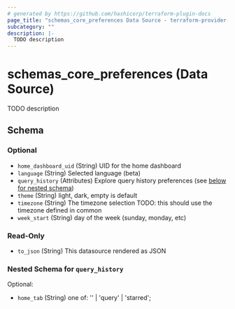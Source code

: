 ```yaml
---
# generated by https://github.com/hashicorp/terraform-plugin-docs
page_title: "schemas_core_preferences Data Source - terraform-provider-schemas"
subcategory: ""
description: |-
  TODO description
---
```


# schemas_core_preferences (Data Source)

TODO description



<!-- schema generated by tfplugindocs -->
## Schema

### Optional

- `home_dashboard_uid` (String) UID for the home dashboard
- `language` (String) Selected language (beta)
- `query_history` (Attributes) Explore query history preferences (see [below for nested schema](#nestedatt--query_history))
- `theme` (String) light, dark, empty is default
- `timezone` (String) The timezone selection
TODO: this should use the timezone defined in common
- `week_start` (String) day of the week (sunday, monday, etc)

### Read-Only

- `to_json` (String) This datasource rendered as JSON

<a id="nestedatt--query_history"></a>
### Nested Schema for `query_history`

Optional:

- `home_tab` (String) one of: '' | 'query' | 'starred';


